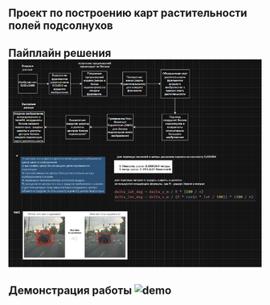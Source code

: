## Проект по построению карт растительности полей подсолнухов

## Пайплайн решения ![pipeline](preview/pipeline.png)

## Демонстрация работы ![demo](preview/demo.gif)